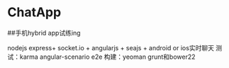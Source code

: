 ChatApp
=======
##手机hybrid app试练ing 

  nodejs express+ socket.io + angularjs + seajs + android or ios实时聊天
  测试：karma angular-scenario e2e
  构建：yeoman grunt和bower22
